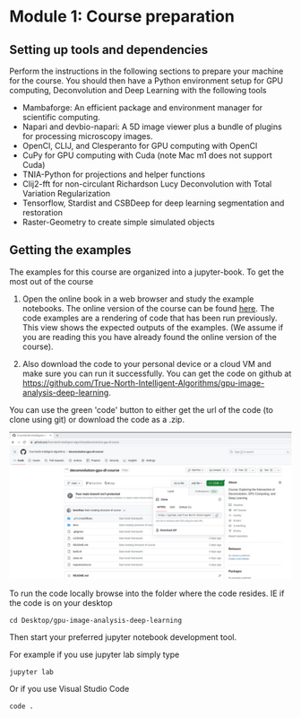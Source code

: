 
# Module 1: Course preparation

## Setting up tools and dependencies

Perform the instructions in the following sections to prepare your machine for the course.  You should then have a Python environment setup for GPU computing, Deconvolution and Deep Learning with the following tools

* Mambaforge: An efficient package and environment manager for scientific computing. 
* Napari and devbio-napari: A 5D image viewer plus a bundle of plugins for processing microscopy images. 
* OpenCl, CLIJ, and Clesperanto for GPU computing with OpenCl
* CuPy for GPU computing with Cuda (note Mac m1 does not support Cuda)
* TNIA-Python for projections and helper functions
* Clij2-fft for non-circulant Richardson Lucy Deconvolution with Total Variation Regularization
* Tensorflow, Stardist and CSBDeep for deep learning segmentation and restoration 
* Raster-Geometry to create simple simulated objects

## Getting the examples

The examples for this course are organized into a jupyter-book.  To get the most out of the course

1.  Open the online book in a web browser and study the example notebooks.  The online version of the course can be found [here](https://true-north-intelligent-algorithms.github.io/gpu-image-analysis-deep-learning/intro.html).  The code examples are a rendering of code that has been run previously.  This view shows the expected outputs of the examples.  (We assume if you are reading this you have already found the online version of the course).

2.  Also download the code to your personal device or a cloud VM and make sure you can run it successfully.  You can get the code on github at https://github.com/True-North-Intelligent-Algorithms/gpu-image-analysis-deep-learning.

You can use the green 'code' button to either get the url of the code (to clone using git) or download the code as a .zip. 

![github](fromgithub.jpg)

To run the code locally browse into the folder where the code resides.  IE if the code is on your desktop

```
cd Desktop/gpu-image-analysis-deep-learning
```

Then start your preferred jupyter notebook development tool.

For example if you use jupyter lab simply type

```
jupyter lab
```

Or if you use Visual Studio Code

```
code .
```

